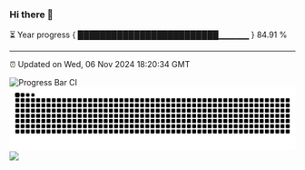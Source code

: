 ### Hi there 👋

⏳ Year progress { █████████████████████████▁▁▁▁▁ } 84.91 %

---

⏰ Updated on Wed, 06 Nov 2024 18:20:34 GMT

![Progress Bar CI](https://github.com/liununu/liununu/workflows/Progress%20Bar%20CI/badge.svg)![](https://raw.githubusercontent.com/L1cardo/L1cardo/main/assets/github-contribution-grid-snake.svg)![](https://raw.githubusercontent.com/seesaws/seesaws/main/assets/github-contribution-grid-snake.svg)
